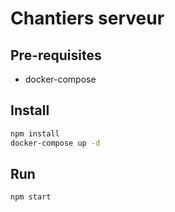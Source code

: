 # Chantiers serveur

## Pre-requisites

- docker-compose

## Install

```sh
npm install
docker-compose up -d
```

## Run

```sh
npm start
```

